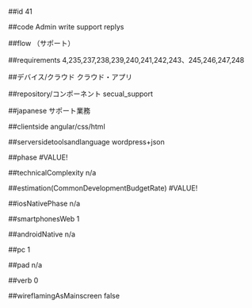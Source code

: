 ##id
41

##code
Admin write support replys

##flow
（サポート）


##requirements
4,235,237,238,239,240,241,242,243、245,246,247,248

##デバイス/クラウド
クラウド・アプリ

##repository/コンポーネント
secual_support

##japanese
サポート業務

##clientside
angular/css/html

##serversidetoolsandlanguage
wordpress+json

##phase
#VALUE!

##technicalComplexity
n/a

##estimation(CommonDevelopmentBudgetRate)
#VALUE!

##iosNativePhase
n/a

##smartphonesWeb
1

##androidNative
n/a

##pc
1

##pad
n/a

##verb
0

##wireflamingAsMainscreen
false

